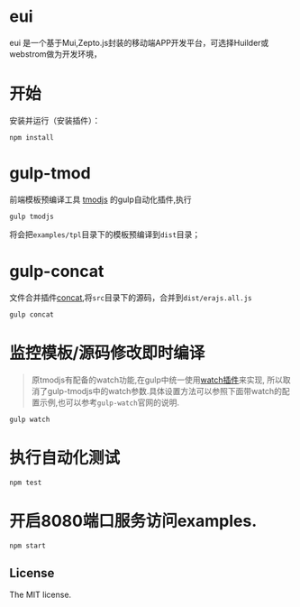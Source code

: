# eui

eui 是一个基于Mui,Zepto.js封装的移动端APP开发平台，可选择Huilder或webstrom做为开发环境，

# 开始

  安装并运行（安装插件）：

```
npm install
```

# gulp-tmod

前端模板预编译工具 [tmodjs](https://github.com/lichunqiang/gulp-tmod) 的gulp自动化插件,执行

```
gulp tmodjs
```

将会把`examples/tpl`目录下的模板预编译到`dist`目录；

# gulp-concat

文件合并插件[concat](https://github.com/wearefractal/gulp-concat),将`src`目录下的源码，合并到`dist/erajs.all.js`

```
gulp concat
```

# 监控模板/源码修改即时编译

> 原tmodjs有配备的watch功能,在gulp中统一使用[watch插件](https://github.com/floatdrop/gulp-watch)来实现,
所以取消了gulp-tmodjs中的watch参数.具体设置方法可以参照下面带watch的配置示例,也可以参考`gulp-watch`官网的说明.

```
gulp watch
```

# 执行自动化测试

```
npm test
```

# 开启8080端口服务访问examples.

```
npm start
```

## License

The MIT license.
